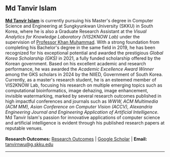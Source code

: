 ## Md Tanvir Islam
<b><a href="https://tanvirnwu.github.io/" target="_blank">Md Tanvir Islam</a></b> is currently pursuing his Master's degree in Computer Science and Engineering at Sungkyunkwan University (SKKU) in South Korea, where he is also a Graduate Research Assistant at the <i>Visual Analytics for Knowledge Laboratory (VIS2KNOW Lab)</i> under the supervision of <a href="https://scholar.google.co.kr/citations?user=k5oUZyQAAAAJ&hl=en" target="_blank">Professor Khan Muhammad</a>. With a strong foundation from completing his Bachelor's degree in the same field in 2019, he has been recognized for his exceptional potential and awarded the prestigious <i>Global Korea Scholarship (GKS)</i> in 2021, a fully funded scholarship offered by the Korean government. Based on his excellent academic and research performance, he was awarded the <i>Academic Excellence Award Winner</i> among the GKS scholars in 2024 by the NIIED, Government of South Korea. Currently, as a master's research student, he is an esteemed member of VIS2KNOW Lab, focusing his research on multiple emerging topics such as computational bioinformatics, image dehazing, image enhancement, invisible watermarking, marked by several research outcomes published in high impactful conferences and journals such as <i>WWW, ACM Multimedia (ACM MM), Asian Conference on Computer Vision (ACCV), Alexandria Engineering Journal and Engineering Application of Artificial Intelligence</i>. Md Tanvir Islam's passion for innovative applications of computer science and artificial intelligence is evident through his published research papers at reputable venues.
<br><br>
<b>Research Outcomes:</b> [Research Outcomes](https://tanvirnwu.github.io/pages/publications) | [Google Scholar](https://scholar.google.com/citations?user=UvINe-sAAAAJ&hl=en) | <b>Email:</b> tanvirnwu@g.skku.edu

---

<!--
#### Springer & ACM
<ul>
  <li><a href="https://link.springer.com/chapter/10.1007/978-981-15-5148-2_48">An Empirical Study on Diabetes Mellitus Prediction Using Apriori Algorithm</a></li>
  <li><a href="https://link.springer.com/chapter/10.1007/978-981-15-3607-6_7">Diabetes Mellitus Risk Prediction Using Artificial Neural Network</a></li>
  <li><a href="https://dl.acm.org/doi/10.1145/3377049.3377130">A Machine Learning Approach to Identify the Correlation and Association among the Students' Educational Behavior</a></li>
</ul>

#### IEEE
<ul>
  <li><a href="https://ieeexplore.ieee.org/document/9225551">Diabetes Mellitus Prediction using Different Ensemble Machine Learning Approaches</a></li>
  <li><a href="https://ieeexplore.ieee.org/document/8944552">An empirical study to predict diabetes mellitus using K-means and hierarchical clustering techniques</a></li>
  <li><a href="https://ieeexplore.ieee.org/document/9225430">Typical and non-typical diabetes disease prediction using random forest algorithm</a></li>
  <li><a href="https://ieeexplore.ieee.org/document/9225662">Human behavior analysis using association rule mining techniques</a></li>
  <li><a href="https://dl.acm.org/doi/10.1145/3377049.3377130">A Machine Learning Approach to Identify the Correlation and Association among the Students' Educational Behavior</a></li>
  <li><a href="https://ieeexplore.ieee.org/document/8944499">Identification of Cyanide within Hollow Core Photonics Crystal Fiber</a></li>
</ul>

### See more on Tanvir's <a href="https://scholar.google.com/citations?user=UvINe-sAAAAJ&hl=en&authuser=1" style="color: #E54818;">Google Scholar profile.</a></br>
-->
